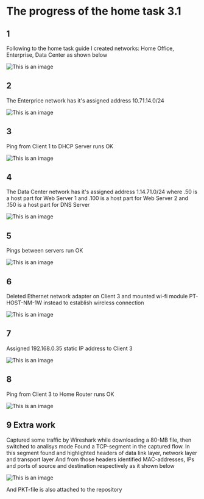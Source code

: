 # The progress of the home task 3.1

 ## 1
Following to the home task guide I created networks: Home Office, Enterprise, Data Center as shown below

![This is an image](https://github.com/Ihor-2022/DevOps_online_Kyiv_2022Q1Q2/blob/master/m3/task3.1/001.png)

 ## 2
The Enterprice network has it's assigned address 10.71.14.0/24

![This is an image](https://github.com/Ihor-2022/DevOps_online_Kyiv_2022Q1Q2/blob/master/m3/task3.1/002.png)

 ## 3
Ping from Client 1 to DHCP Server runs OK

![This is an image](https://github.com/Ihor-2022/DevOps_online_Kyiv_2022Q1Q2/blob/master/m3/task3.1/003.png)

 ## 4
The Data Center network has it's assigned address 1.14.71.0/24 where .50 is a host part for Web Server 1 and .100 is a host part for Web Server 2 and .150 is a host part for DNS Server

![This is an image](https://github.com/Ihor-2022/DevOps_online_Kyiv_2022Q1Q2/blob/master/m3/task3.1/004.png)

 ## 5
Pings between servers run OK

![This is an image](https://github.com/Ihor-2022/DevOps_online_Kyiv_2022Q1Q2/blob/master/m3/task3.1/005.png)

 ## 6
Deleted Ethernet network adapter on Client 3 and mounted wi-fi module PT-HOST-NM-1W instead to establish wireless connection

![This is an image](https://github.com/Ihor-2022/DevOps_online_Kyiv_2022Q1Q2/blob/master/m3/task3.1/006.png)

 ## 7
Assigned 192.168.0.35 static IP address to Client 3

![This is an image](https://github.com/Ihor-2022/DevOps_online_Kyiv_2022Q1Q2/blob/master/m3/task3.1/007.png)

 ## 8
Ping from Client 3 to Home Router runs OK

![This is an image](https://github.com/Ihor-2022/DevOps_online_Kyiv_2022Q1Q2/blob/master/m3/task3.1/008.png)

## 9 Extra work
Captured some traffic by Wireshark while downloading a 80-MB file, then switched to analisys mode
Found a TCP-segment in the captured flow. In this segment found and highlighted headers of data link layer, network layer and transport layer
And from those headers identified MAC-addresses, IPs and ports of source and destination respectively as it shown below

![This is an image](https://github.com/Ihor-2022/DevOps_online_Kyiv_2022Q1Q2/blob/master/m3/task3.1/009.JPEG)

And PKT-file is also attached to the repository
